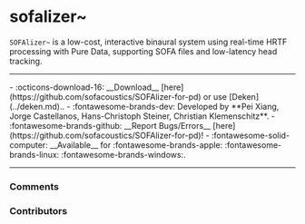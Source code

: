 # sofalizer~

`SOFAlizer~` is a low-cost, interactive binaural system using real-time HRTF processing with Pure Data, supporting SOFA files and low-latency head tracking.

---
<div class="grid cards" markdown>
- :octicons-download-16: __Download__ [here](https://github.com/sofacoustics/SOFAlizer-for-pd) or use [Deken](../deken.md)..
- :fontawesome-brands-dev: Developed by **Pei Xiang, Jorge Castellanos, Hans-Christoph Steiner, Christian Klemenschitz**.
- :fontawesome-brands-github: __Report Bugs/Errors__ [here](https://github.com/sofacoustics/SOFAlizer-for-pd)!
- :fontawesome-solid-computer: __Available__ for :fontawesome-brands-apple: :fontawesome-brands-linux: :fontawesome-brands-windows:.
</div>

---

<h3>Comments</h3>

<script src="https://giscus.app/client.js"
    data-repo="charlesneimog/Awesome-PD"
    data-repo-id="R_kgDOLaunFg"
    data-category="Comments"
    data-category-id="DIC_kwDOLaunFs4CnXHy"
    data-mapping="title"
    data-strict="0"
    data-reactions-enabled="1"
    data-emit-metadata="0"
    data-input-position="bottom"
    data-theme="preferred_color_scheme"
    data-lang="en"
    data-loading="lazy"
    crossorigin="anonymous"
    async>
</script>
    
<h3>Contributors</h3>

<div id="avatars"></div>

<script>
const nicknames = ["charlesneimog"];
const container = document.getElementById('avatars');
nicknames.forEach(nick => {
  const link = document.createElement('a');
  link.href = `https://github.com/${nick}`;
  link.target = '_blank'; // opens in new tab
  const img = document.createElement('img');
  img.src = `https://github.com/${nick}.png`;
  img.alt = nick;
  img.className = 'avatar';
  link.appendChild(img);
  container.appendChild(link);
});
</script>
    